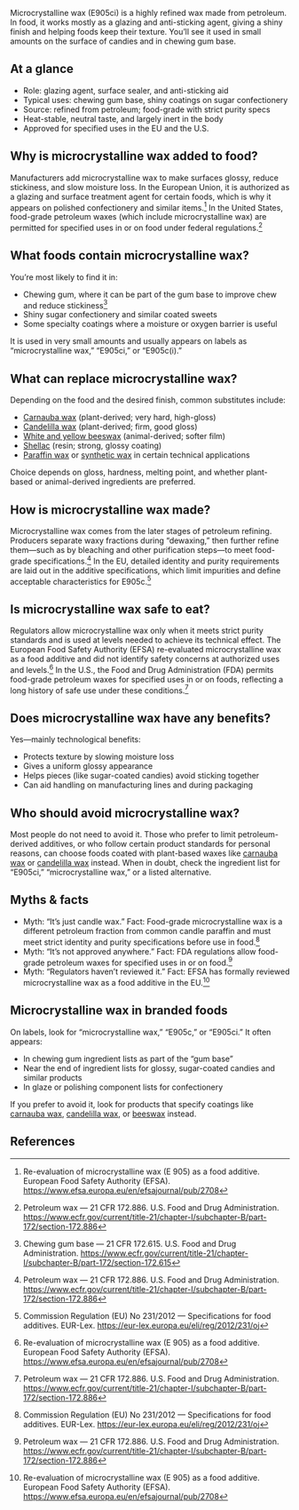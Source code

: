 Microcrystalline wax (E905ci) is a highly refined wax made from petroleum. In food, it works mostly as a glazing and anti-sticking agent, giving a shiny finish and helping foods keep their texture. You’ll see it used in small amounts on the surface of candies and in chewing gum base.

<!--more-->

## At a glance
- Role: glazing agent, surface sealer, and anti-sticking aid
- Typical uses: chewing gum base, shiny coatings on sugar confectionery
- Source: refined from petroleum; food-grade with strict purity specs
- Heat-stable, neutral taste, and largely inert in the body
- Approved for specified uses in the EU and the U.S.

## Why is microcrystalline wax added to food?
Manufacturers add microcrystalline wax to make surfaces glossy, reduce stickiness, and slow moisture loss. In the European Union, it is authorized as a glazing and surface treatment agent for certain foods, which is why it appears on polished confectionery and similar items.[^3] In the United States, food-grade petroleum waxes (which include microcrystalline wax) are permitted for specified uses in or on food under federal regulations.[^2]

## What foods contain microcrystalline wax?
You’re most likely to find it in:
- Chewing gum, where it can be part of the gum base to improve chew and reduce stickiness[^1]
- Shiny sugar confectionery and similar coated sweets
- Some specialty coatings where a moisture or oxygen barrier is useful

It is used in very small amounts and usually appears on labels as “microcrystalline wax,” “E905ci,” or “E905c(i).”

## What can replace microcrystalline wax?
Depending on the food and the desired finish, common substitutes include:
- [Carnauba wax](/e903-carnauba-wax) (plant-derived; very hard, high-gloss)
- [Candelilla wax](/e902-candelilla-wax) (plant-derived; firm, good gloss)
- [White and yellow beeswax](/e901-white-and-yellow-beeswax) (animal-derived; softer film)
- [Shellac](/e904-shellac) (resin; strong, glossy coating)
- [Paraffin wax](/e905cii-paraffin-wax) or [synthetic wax](/e905-synthetic-wax) in certain technical applications

Choice depends on gloss, hardness, melting point, and whether plant-based or animal-derived ingredients are preferred.

## How is microcrystalline wax made?
Microcrystalline wax comes from the later stages of petroleum refining. Producers separate waxy fractions during “dewaxing,” then further refine them—such as by bleaching and other purification steps—to meet food-grade specifications.[^2] In the EU, detailed identity and purity requirements are laid out in the additive specifications, which limit impurities and define acceptable characteristics for E905c.[^4]

## Is microcrystalline wax safe to eat?
Regulators allow microcrystalline wax only when it meets strict purity standards and is used at levels needed to achieve its technical effect. The European Food Safety Authority (EFSA) re-evaluated microcrystalline wax as a food additive and did not identify safety concerns at authorized uses and levels.[^3] In the U.S., the Food and Drug Administration (FDA) permits food-grade petroleum waxes for specified uses in or on foods, reflecting a long history of safe use under these conditions.[^2]

## Does microcrystalline wax have any benefits?
Yes—mainly technological benefits:
- Protects texture by slowing moisture loss
- Gives a uniform glossy appearance
- Helps pieces (like sugar-coated candies) avoid sticking together
- Can aid handling on manufacturing lines and during packaging

## Who should avoid microcrystalline wax?
Most people do not need to avoid it. Those who prefer to limit petroleum-derived additives, or who follow certain product standards for personal reasons, can choose foods coated with plant-based waxes like [carnauba wax](/e903-carnauba-wax) or [candelilla wax](/e902-candelilla-wax) instead. When in doubt, check the ingredient list for “E905ci,” “microcrystalline wax,” or a listed alternative.

## Myths & facts
- Myth: “It’s just candle wax.” Fact: Food-grade microcrystalline wax is a different petroleum fraction from common candle paraffin and must meet strict identity and purity specifications before use in food.[^4]
- Myth: “It’s not approved anywhere.” Fact: FDA regulations allow food-grade petroleum waxes for specified uses in or on food.[^2]
- Myth: “Regulators haven’t reviewed it.” Fact: EFSA has formally reviewed microcrystalline wax as a food additive in the EU.[^3]

## Microcrystalline wax in branded foods
On labels, look for “microcrystalline wax,” “E905c,” or “E905ci.” It often appears:
- In chewing gum ingredient lists as part of the “gum base”
- Near the end of ingredient lists for glossy, sugar-coated candies and similar products
- In glaze or polishing component lists for confectionery

If you prefer to avoid it, look for products that specify coatings like [carnauba wax](/e903-carnauba-wax), [candelilla wax](/e902-candelilla-wax), or [beeswax](/e901-white-and-yellow-beeswax) instead.

## References
[^1]: Chewing gum base — 21 CFR 172.615. U.S. Food and Drug Administration. https://www.ecfr.gov/current/title-21/chapter-I/subchapter-B/part-172/section-172.615
[^2]: Petroleum wax — 21 CFR 172.886. U.S. Food and Drug Administration. https://www.ecfr.gov/current/title-21/chapter-I/subchapter-B/part-172/section-172.886
[^3]: Re-evaluation of microcrystalline wax (E 905) as a food additive. European Food Safety Authority (EFSA). https://www.efsa.europa.eu/en/efsajournal/pub/2708
[^4]: Commission Regulation (EU) No 231/2012 — Specifications for food additives. EUR-Lex. https://eur-lex.europa.eu/eli/reg/2012/231/oj
